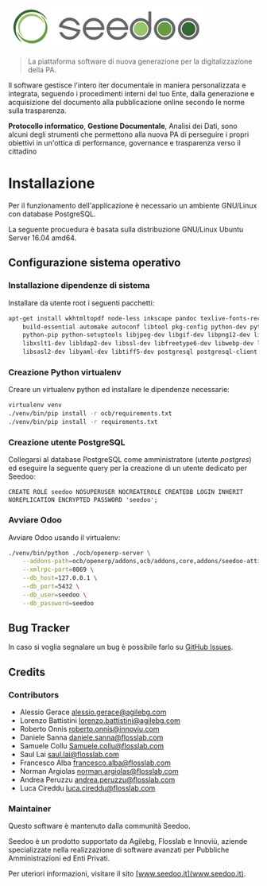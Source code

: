 ![Seedoo](doc/img/logo.png "Seedoo")

> La piattaforma software di nuova generazione per la digitalizzazione della PA.

Il software gestisce l'intero iter documentale in maniera personalizzata e integrata,
seguendo i procedimenti interni del tuo Ente, dalla generazione e acquisizione del documento
alla pubblicazione online secondo le norme sulla trasparenza.

**Protocollo informatico**, **Gestione Documentale**, Analisi dei Dati, sono alcuni degli strumenti
che permettono alla nuova PA di perseguire i propri obiettivi in un'ottica di performance,
governance e trasparenza verso il cittadino

# Installazione

Per il funzionamento dell'applicazione è necessario un ambiente GNU/Linux con database PostgreSQL.

La seguente procuedura è basata sulla distribuzione GNU/Linux Ubuntu Server 16.04 amd64.

## Configurazione sistema operativo

### Installazione dipendenze di sistema

Installare da utente root i seguenti pacchetti:

```bash
apt-get install wkhtmltopdf node-less inkscape pandoc texlive-fonts-recommended \
    build-essential automake autoconf libtool pkg-config python-dev python-virtualenv \
    python-pip python-setuptools libjpeg-dev libgif-dev libpng12-dev libpq-dev libxml2-dev \
    libxslt1-dev libldap2-dev libssl-dev libfreetype6-dev libwebp-dev libdotconf-dev \
    libsasl2-dev libyaml-dev libtiff5-dev postgresql postgresql-client
```

### Creazione Python virtualenv

Creare un virtualenv python ed installare le dipendenze necessarie:

```bash
virtualenv venv
./venv/bin/pip install -r ocb/requirements.txt 
./venv/bin/pip install -r requirements.txt
```

### Creazione utente PostgreSQL

Collegarsi al database PostgreSQL come amministratore (utente *postgres*) ed eseguire la seguente query per la
creazione di un utente dedicato per Seedoo:

```postgresplsql
CREATE ROLE seedoo NOSUPERUSER NOCREATEROLE CREATEDB LOGIN INHERIT NOREPLICATION ENCRYPTED PASSWORD 'seedoo';
```

### Avviare Odoo

Avviare Odoo usando il virtualenv:

```bash
./venv/bin/python ./ocb/openerp-server \
    --addons-path=ocb/openerp/addons,ocb/addons,core,addons/seedoo-attivita,oca/l10n-italy \
    --xmlrpc-port=8069 \
    --db_host=127.0.0.1 \
    --db_port=5432 \
    --db_user=seedoo \
    --db_password=seedoo
```

## Bug Tracker

In caso si voglia segnalare un bug è possibile farlo su [GitHub Issues](https://github.com/seedoo/seedoo/issues).

## Credits

### Contributors

* Alessio Gerace <alessio.gerace@agilebg.com>
* Lorenzo Battistini <lorenzo.battistini@agilebg.com>
* Roberto Onnis <roberto.onnis@innoviu.com>
* Daniele Sanna <daniele.sanna@flosslab.com>
* Samuele Collu <Samuele.collu@flosslab.com>
* Saul Lai <saul.lai@flosslab.com>
* Francesco Alba <francesco.alba@flosslab.com>
* Norman Argiolas <norman.argiolas@flosslab.com>
* Andrea Peruzzu <andrea.peruzzu@flosslab.com>
* Luca Cireddu <luca.cireddu@flosslab.com>

### Maintainer

Questo software è mantenuto dalla communità Seedoo.

Seedoo è un prodotto supportato da Agilebg, Flosslab e Innoviù, aziende specializzate nella realizzazione di software
avanzati per Pubbliche Amministrazioni ed Enti Privati.

Per uteriori informazioni, visitare il sito [www.seedoo.it](www.seedoo.it).
